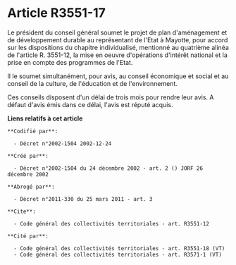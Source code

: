 # Article R3551-17

Le président du conseil général soumet le projet de plan d'aménagement et de développement durable au représentant de l'Etat
à Mayotte, pour accord sur les dispositions du chapitre individualisé, mentionné au quatrième alinéa de l'article R. 3551-12,
la mise en oeuvre d'opérations d'intérêt national et la prise en compte des programmes de l'Etat.

Il le soumet simultanément, pour avis, au conseil économique et social et au conseil de la culture, de l'éducation et de
l'environnement.

Ces conseils disposent d'un délai de trois mois pour rendre leur avis. A défaut d'avis émis dans ce délai, l'avis est réputé
acquis.

**Liens relatifs à cet article**

	**Codifié par**:

	  - Décret n°2002-1504 2002-12-24

	**Créé par**:

	  - Décret n°2002-1504 du 24 décembre 2002 - art. 2 () JORF 26 décembre 2002

	**Abrogé par**:

	  - Décret n°2011-330 du 25 mars 2011 - art. 3

	**Cite**:

	  - Code général des collectivités territoriales - art. R3551-12

	**Cité par**:

	  - Code général des collectivités territoriales - art. R3551-18 (VT)
	  - Code général des collectivités territoriales - art. R3571-1 (VT)
